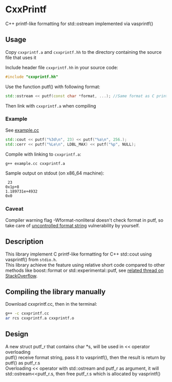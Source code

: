 # CxxPrintf
C++ printf-like formatting for std::ostream implemented via vasprintf()
  
## Usage
Copy ```cxxprintf.a``` and ```cxxprintf.hh``` to the directory containing the source file that uses it  
  
Include header file ```cxxprintf.hh``` in your source code:  
```C++
#include "cxxprintf.hh"
```
Use the function putf() with following format:  
```C++
std::ostream << putf(const char *format, ...); //Same format as C printf(3)
```
Then link with ```cxxprintf.a``` when compiling  
### Example
See [example.cc](example.cc)
```C++
std::cout << putf("%3d\n", 23) << putf("%a\n", 256.);
std::cerr << putf("%Le\n", LDBL_MAX) << putf("%p", NULL);
```
Compile with linking to ```cxxprintf.a```:  
```bash
g++ example.cc cxxprintf.a
```
Sample output on stdout (on x86_64 machine):
```
 23
0x1p+8
1.189731e+4932
0x0

```
### Caveat
Compiler warning flag -Wformat-nonliteral doesn't check format in putf, so take care of [uncontrolled format string](https://en.wikipedia.org/wiki/Uncontrolled_format_string) vulnerability by yourself. 
## Description
This library implement C printf-like formatting for C++ std::cout using vasprintf() from ```stdio.h```.  
This library achieve the feature using relative short code compared to other methods like boost::format or std::experimental::putf, see [related thread on StackOverflow](https://stackoverflow.com/questions/15106102/how-to-use-c-stdostream-with-printf-like-formatting#15106194).
## Compiling the library manually
Download cxxprintf.cc, then in the terminal:  
```bash
g++ -c cxxprintf.cc
ar rcs cxxprintf.a cxxprintf.o
```
## Design
A new struct putf_r that contains char *s, will be used in << operator overloading  
putf() receive format string, pass it to vasprintf(), then the result is return by putf() as putf_r.s   
Overloading << operator with std::ostream and putf_r as argument, it will std::ostream<<putf_r.s, then free putf_r.s which is allocated by vasprintf()  
